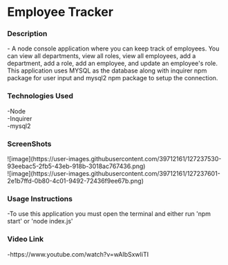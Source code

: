 <h1>Employee Tracker</h1>

<h3>Description</h3>
 - A node console application where you can keep track of employees. You can view all departments, view all roles, view all employees, add a department, add a role, add an employee, and update an employee's role. This application uses MYSQL as the database along with inquirer npm package for user input and mysql2 npm package to setup the connection.

<h3>Technologies Used</h3>
 -Node<br>
 -Inquirer<br>
 -mysql2

<h3>ScreenShots</h3>
![image](https://user-images.githubusercontent.com/39712161/127237530-93eebac5-2fb5-43eb-918b-3018ac767436.png)
<br>
![image](https://user-images.githubusercontent.com/39712161/127237601-2e1b7ffd-0b80-4c01-9492-72436f9ee67b.png)

<h3>Usage Instructions</h3>
-To use this application you must open the terminal and either run 'npm start' or 'node index.js'

<h3>Video Link</h3>
-https://www.youtube.com/watch?v=wAIbSxwIiTI
